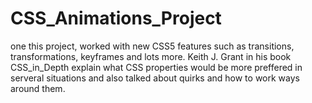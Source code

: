 # CSS_Animations_Project
one this project, worked with new CSS5 features such as transitions, transformations, keyframes and lots more. Keith J. Grant in his book CSS_in_Depth explain what CSS
properties would be more preffered in serveral situations and also talked about quirks and how to work ways around them.
